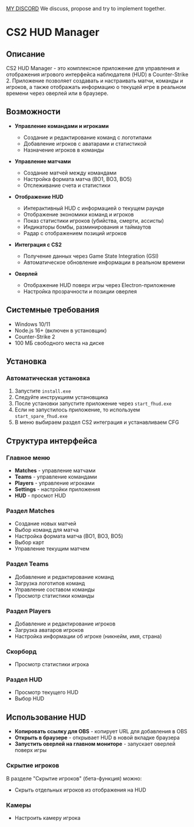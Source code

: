[MY DISCORD](https://discord.gg/Kh5NMW3P ) We discuss, propose and try to implement together.

# CS2 HUD Manager

## Описание
CS2 HUD Manager - это комплексное приложение для управления и отображения игрового интерфейса наблюдателя (HUD) в Counter-Strike 2. Приложение позволяет создавать и настраивать матчи, команды и игроков, а также отображать информацию о текущей игре в реальном времени через оверлей или в браузере.

## Возможности

- **Управление командами и игроками**
  - Создание и редактирование команд с логотипами
  - Добавление игроков с аватарами и статистикой
  - Назначение игроков в команды

- **Управление матчами**
  - Создание матчей между командами
  - Настройка формата матча (BO1, BO3, BO5)
  - Отслеживание счета и статистики

- **Отображение HUD**
  - Интерактивный HUD с информацией о текущем раунде
  - Отображение экономики команд и игроков
  - Показ статистики игроков (убийства, смерти, ассисты)
  - Индикаторы бомбы, разминирования и таймаутов
  - Радар с отображением позиций игроков

- **Интеграция с CS2**
  - Получение данных через Game State Integration (GSI)
  - Автоматическое обновление информации в реальном времени

- **Оверлей**
  - Отображение HUD поверх игры через Electron-приложение
  - Настройка прозрачности и позиции оверлея

## Системные требования

- Windows 10/11
- Node.js 16+ (включен в установщик)
- Counter-Strike 2
- 100 МБ свободного места на диске

## Установка

### Автоматическая установка

1. Запустите `install.exe`
2. Следуйте инструкциям установщика
3. После установки запустите приложение через `start_fhud.exe`
4. Если не запустилось приложение, то используем `start_spare_fhud.exe`
5. В меню выбираем раздел CS2 интеграция и устанавливаем CFG

## Структура интерфейса

### Главное меню

- **Matches** - управление матчами
- **Teams** - управление командами
- **Players** - управление игроками
- **Settings** - настройки приложения
- **HUD** - просмот HUD

### Раздел Matches

- Создание новых матчей
- Выбор команд для матча
- Настройка формата матча (BO1, BO3, BO5)
- Выбор карт
- Управление текущим матчем

### Раздел Teams

- Добавление и редактирование команд
- Загрузка логотипов команд
- Управление составом команды
- Просмотр статистики команды

### Раздел Players

- Добавление и редактирование игроков
- Загрузка аватаров игроков
- Настройка информации об игроке (никнейм, имя, страна)

### Скорборд
- Просмотр статистики игрока

### Раздел HUD

- Просмотр текущего HUD
- Выбор HUD

## Использование HUD

- **Копировать ссылку для OBS** - копирует URL для добавления в OBS
- **Открыть в браузере** - открывает HUD в новой вкладке браузера
- **Запустить оверлей на главном мониторе** - запускает оверлей поверх игры

### Скрытие игроков

В разделе "Скрытие игроков" (бета-функция) можно:
- Скрыть отдельных игроков из отображения на HUD

### Камеры
- Настроить камеру игрока

